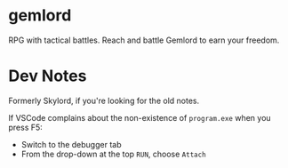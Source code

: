 # gemlord

RPG with tactical battles. Reach and battle Gemlord to earn your freedom.

# Dev Notes

Formerly Skylord, if you're looking for the old notes.

If VSCode complains about the non-existence of `program.exe` when you press F5:

- Switch to the debugger tab
- From the drop-down at the top `RUN`, choose `Attach`